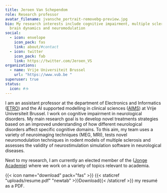```yaml
---
title: Jeroen Van Schependom
role: Research professor 
avatar_filename: jvansche_portrait-removebg-preview.jpg
bio: My research interests include cognitive impairment, multiple sclerosis,
  brain dynamics and neuromodulation
social:
  - icon: envelope
    icon_pack: fas
    link: about/#contact
  - icon: twitter
    icon_pack: fab
    link: https://twitter.com/Jeroen_VS
organizations:
  - name: Vrije Universiteit Brussel
    url: "https://www.vub.be "
superuser: true
status:
  icon: #☕️
---
```

I am an assistant professor at the department of Electronics and Informatics ([ETRO](https://etrovub.be/)) and the AI supported modelling in clinical sciences ([AIMS](https://aims.research.vub.be/)) at Vrije Universiteit Brussel. I work on cognitive impairment in neurological disorders. My main research goal is to develop novel treatments strategies based on an improved understanding of how different neurological disorders affect specific cognitive domains. To this aim, my team uses a variety of neuroimaging techniques (MEG, MRI), tests novel neuromodulation techniques in rodent models of multiple sclerosis and assesses the validity of neurostimulation simulation software in neurological diseases. 

Next to my research, I am currently an elected member of the ([Jonge Academie](https://jongeacademie.be/)) where we work on a variety of topics relevant to academia. 


{{< icon name="download" pack="fas" >}} {{< staticref "uploads/resume.pdf" "newtab" >}}Download{{< /staticref >}} my resumé as a PDF.